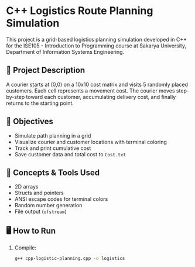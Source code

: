 # C++ Logistics Route Planning Simulation

This project is a grid-based logistics planning simulation developed in C++ for the ISE105 - Introduction to Programming course at Sakarya University, Department of Information Systems Engineering.

## 📌 Project Description

A courier starts at (0,0) on a 10x10 cost matrix and visits 5 randomly placed customers. Each cell represents a movement cost. The courier moves step-by-step toward each customer, accumulating delivery cost, and finally returns to the starting point.

## 🎯 Objectives

- Simulate path planning in a grid
- Visualize courier and customer locations with terminal coloring
- Track and print cumulative cost
- Save customer data and total cost to `Cost.txt`

## 🧠 Concepts & Tools Used

- 2D arrays
- Structs and pointers
- ANSI escape codes for terminal colors
- Random number generation
- File output (`ofstream`)

## 🖥️ How to Run

1. Compile:
   ```bash
   g++ cpp-logistic-planning.cpp -o logistics
